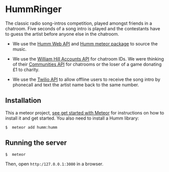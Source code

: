 # HummRinger 

The classic radio song-intros competition, played amongst friends in a chatroom. Five seconds of a song intro is played and the contestants have to guess the artist before anyone else in the chatroom.

* We use the [Humm Web API](http://developers.myhumm.com/web/auth-guide) and [Humm meteor package](https://atmospherejs.com/humm/humm) to source the music.

* We use the [William Hill Accounts API](https://developer.williamhill.com/content/accounts-api) for chatroom IDs. We were thinking of their [Communities API](https://developer.williamhill.com/api/communities-api) for chatrooms or the loser of a game donating £1 to charity.

* We use the [Twilio API](https://www.twilio.com/docs/tutorials/broadcast) to allow offline users to receive the song intro by phonecall and text the artist name back to the same number.

## Installation

This a meteor project, [see get started with Meteor](https://www.meteor.com/install) for instructions on how to install it and get started. You also need to install a Humm library:
	
	$  meteor add humm:humm

## Running the server

    $  meteor

Then, open `http:/127.0.0.1:3000` in a browser.